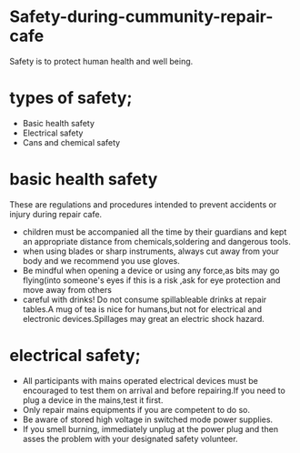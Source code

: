 # Safety-during-cummunity-repair-cafe
Safety  is to protect human health and well being.
# types of safety;
- Basic health safety
- Electrical safety
- Cans and chemical safety
# basic health safety
These are regulations and procedures intended to prevent accidents or injury during repair cafe.
- children must be accompanied all the time by their guardians and kept an appropriate distance from chemicals,soldering and dangerous tools.
- when using blades or sharp instruments, always cut away from your body and we recommend you use gloves.
- Be mindful when opening a device or using any force,as bits may go flying(into someone's eyes if this is a risk ,ask for eye protection and move away from others
- careful with drinks! Do not consume spillableable drinks at repair tables.A mug of tea is nice for humans,but not for electrical and electronic devices.Spillages may great an electric shock hazard.
# electrical safety;
- All participants with mains operated electrical devices must be encouraged to test them on arrival and before repairing.If you need to plug a device in the mains,test it first.
- Only repair mains equipments if you are competent to do so.
- Be aware of stored high voltage in switched mode power supplies.
- If you smell burning, immediately unplug at the power plug and then asses the problem with your designated safety volunteer.

